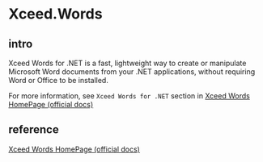 # Xceed.Words
## intro
Xceed Words for .NET is a fast, lightweight way to create or manipulate Microsoft Word documents from your .NET applications, without requiring Word or Office to be installed.

For more information, see `Xceed Words for .NET` section in
[Xceed Words HomePage (official docs)](https://doc.xceed.com/xceed-document-libraries-for-net/webframe.html#rootWelcome.html)

## reference
[Xceed Words HomePage (official docs)](https://doc.xceed.com/xceed-document-libraries-for-net/webframe.html#rootWelcome.html)
